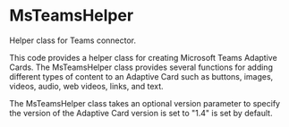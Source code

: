 # MsTeamsHelper
Helper class for Teams connector.

This code provides a helper class for creating Microsoft Teams Adaptive Cards. The MsTeamsHelper class provides several functions for adding different types of content to an Adaptive Card such as buttons, images, videos, audio, web videos, links, and text.

The MsTeamsHelper class takes an optional version parameter to specify the version of the Adaptive Card version is set to "1.4" is set by default.